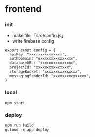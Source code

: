 # frontend

### init

* make file 「src/config.js」
* write firebase config

```
export const config = {
  apiKey: "xxxxxxxxxxxxxxx",
  authDomain: "exxxxxxxxxxxxxxx",
  databaseURL: "xxxxxxxxxxxxxxx",
  projectId: "xxxxxxxxxxxxxxx",
  storageBucket: "xxxxxxxxxxxxxxx",
  messagingSenderId: "xxxxxxxxxxxxxxx",
}
```

### local

```
npm start
```

### deploy

```
npm run build
gcloud -q app deploy
```
